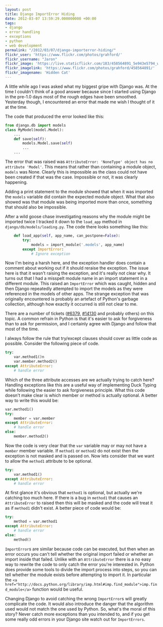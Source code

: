 ```yaml
---
layout: post
title: Django ImportError Hiding
date: 2012-03-07 13:59:29.000000000 +00:00
tags:
- django
- error handling
- exceptions
- python
- web development
permalink: "/2012/03/07/django-importerror-hiding/"
flickr_user: 'https://www.flickr.com/photos/grahford/'
flickr_username: "Jaron"
flickr_image: 'https://live.staticflickr.com/183/458564891_5e943e5794_w.jpg'
flickr_imagelink: 'https://www.flickr.com/photos/grahford/458564891/'
flickr_imagename: 'Hidden Cat'
---
```

A little while ago I was asked what my biggest gripe with Django was. At the time I couldn't think of a good
answer because since I started using Django in the pre-1.0 days most of the rough edges have been smoothed.
Yesterday though, I encountered an error that made me wish I thought of it at the time.

The code that produced the error looked like this:

```python
from django.db import models
class MyModel(model.Model):
    ...
    def save(self):
        models.Model.save(self)
        ...
    ...
```

The error that was raised was `AttributeError: 'NoneType' object has no attribute 'Model'`. This means
that rather than containing a module object, `models` was None. Clearly this is impossible as the class
could not have been created if that was the case. Impossible or not, it was clearly happening.

Adding a print statement to the module showed that when it was imported the `models` variable did
contain the expected module object. What that also showed was that module was being imported more than once,
something that should also be impossible.

After a wild goose chase investigating reasons why the module might be imported twice I tracked it down to the
`load_app` method in `django/db/models/loading.py`. The code there looks something like this:

```python
    def load_app(self, app_name, can_postpone=False):
        try:
            models = import_module('.models', app_name)
        except ImportError:
            # Ignore exception
```

Now I'm being a harsh here, and the exception handler does contain a comment about working out if it should
reraise the exception. The issue here is that it wasn't raising the exception, and it's really not clear why.
It turns out that I had a misspelt module name in an import statement in a different module. This raised an
`ImportError` which was caught, hidden and then Django repeatedly attempted to import the models as
they were referenced in the models of other apps. The strange exception that was originally encountered is
probably an artefact of Python's garbage collection, although how exactly it occurred is still not clear to
me.

There are a number of tickets ([#6379](https://code.djangoproject.com/ticket/6379), <a
href="https://code.djangoproject.com/ticket/14130">#14130</a> and probably others) on this topic. A common
refrain in Python is that it's easier to ask for forgiveness than to ask for permission, and I certainly agree
with Django and follow that most of the time.

I always follow the rule that try/except clauses should cover as little code as possible. Consider the
following piece of code.

```python
try:
    var.method1()n
    var.member.method2()
except AttributeError:
    # handle error
```

Which of the three attribute accesses are we actually trying to catch here? Handling exceptions like this
are a useful way of implementing Duck Typing while following the easier to ask forgiveness principle. What
this code doesn't make clear is which member or method is actually optional. A better way to write this would
be:

```python
var.method1()
try:
    member = var.member
except AttributeError:
    # handle error
else:
    member.method2()
```

Now the code is very clear that the `var` variable may or may not have a `member` member
variable. If `method1` or `method2` do not exist then the exception is not masked and is passed
on. Now lets consider that we want to allow the `method1` attribute to be optional.

```python
try:
    var.method1()
except AttributeError:
    # handle error
```

At first glance it's obvious that `method1` is optional, but actually we're catching too much here. If
there is a bug in `method1` that causes an `AttributeError` to raised then this will be masked
and the code will treat it as if `method1` didn't exist. A better piece of code would be:

```python
try:
    method = var.method1
except AttributeError:
    # handle error
else:
    method()
```

`ImportError`s are similar because code can be executed, but then when an error occurs you can't tell
whether the original import failed or whether an import inside that failed. Unlike with an
`AttributeError` there is a no easy way to rewrite the code to only catch the error you're interested
in. Python does provide some tools to divide the import process into steps, so you can tell whether the module
exists before attempting to import it. In particular the `<a
href="http://docs.python.org/library/imp.html#imp.find_module">imp.find_module</a>` function would be
useful.

Changing Django to avoid catching the wrong `ImportError`s will greatly complicate the code. It would
also introduce the danger that the algorithm used would not match the one used by Python. So, what's the moral
of this story? Never catch more exceptions than you intended to, and if you get some really odd errors in your
Django site watch out for `ImportErrors`.
